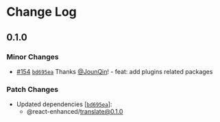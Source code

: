 # Change Log

## 0.1.0

### Minor Changes

- [#154](https://github.com/rx-ts/react/pull/154) [`bd695ea`](https://github.com/rx-ts/react/commit/bd695ea990988e3fab45b7096cc804621a1361f8) Thanks [@JounQin](https://github.com/JounQin)! - feat: add plugins related packages

### Patch Changes

- Updated dependencies [[`bd695ea`](https://github.com/rx-ts/react/commit/bd695ea990988e3fab45b7096cc804621a1361f8)]:
  - @react-enhanced/translate@0.1.0
